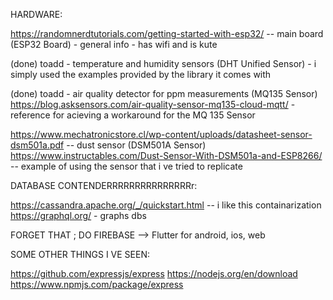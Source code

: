 HARDWARE:

https://randomnerdtutorials.com/getting-started-with-esp32/ -- main board (ESP32 Board) - general info - has wifi and is kute

(done) toadd - temperature and humidity sensors (DHT Unified Sensor) - i simply used the examples provided by the library it comes with

(done) toadd - air quality detector for ppm measurements (MQ135 Sensor)
https://blog.asksensors.com/air-quality-sensor-mq135-cloud-mqtt/ - reference for acieving a workaround for the MQ 135 Sensor

https://www.mechatronicstore.cl/wp-content/uploads/datasheet-sensor-dsm501a.pdf -- dust sensor (DSM501A Sensor)
https://www.instructables.com/Dust-Sensor-With-DSM501a-and-ESP8266/ -- example of using the sensor that i ve tried to replicate

DATABASE CONTENDERRRRRRRRRRRRRRRr:

https://cassandra.apache.org/_/quickstart.html -- i like this containarization
https://graphql.org/ - graphs dbs

FORGET THAT ; DO FIREBASE --> Flutter for android, ios, web

SOME OTHER THINGS I VE SEEN:

https://github.com/expressjs/express
https://nodejs.org/en/download
https://www.npmjs.com/package/express